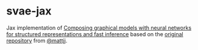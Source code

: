 # svae-jax

Jax implementation of [Composing graphical models with neural networks for structured representations and fast inference](http://arxiv.org/abs/1603.06277) based on the [original repository](https://github.com/mattjj/svae) from [@mattjj](https://github.com/mattjj).

